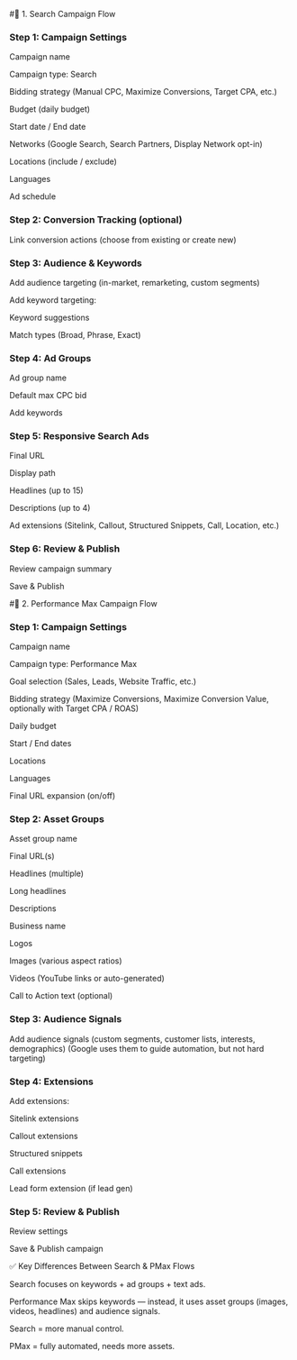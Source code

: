 #🔹 1. Search Campaign Flow
### Step 1: Campaign Settings

Campaign name

Campaign type: Search

Bidding strategy (Manual CPC, Maximize Conversions, Target CPA, etc.)

Budget (daily budget)

Start date / End date

Networks (Google Search, Search Partners, Display Network opt-in)

Locations (include / exclude)

Languages

Ad schedule

### Step 2: Conversion Tracking (optional)

Link conversion actions (choose from existing or create new)

### Step 3: Audience & Keywords

Add audience targeting (in-market, remarketing, custom segments)

Add keyword targeting:

Keyword suggestions

Match types (Broad, Phrase, Exact)

### Step 4: Ad Groups

Ad group name

Default max CPC bid

Add keywords

### Step 5: Responsive Search Ads

Final URL

Display path

Headlines (up to 15)

Descriptions (up to 4)

Ad extensions (Sitelink, Callout, Structured Snippets, Call, Location, etc.)

### Step 6: Review & Publish

Review campaign summary

Save & Publish

#🔹 2. Performance Max Campaign Flow
### Step 1: Campaign Settings

Campaign name

Campaign type: Performance Max

Goal selection (Sales, Leads, Website Traffic, etc.)

Bidding strategy (Maximize Conversions, Maximize Conversion Value, optionally with Target CPA / ROAS)

Daily budget

Start / End dates

Locations

Languages

Final URL expansion (on/off)

### Step 2: Asset Groups

Asset group name

Final URL(s)

Headlines (multiple)

Long headlines

Descriptions

Business name

Logos

Images (various aspect ratios)

Videos (YouTube links or auto-generated)

Call to Action text (optional)

### Step 3: Audience Signals

Add audience signals (custom segments, customer lists, interests, demographics)
(Google uses them to guide automation, but not hard targeting)

### Step 4: Extensions

Add extensions:

Sitelink extensions

Callout extensions

Structured snippets

Call extensions

Lead form extension (if lead gen)

### Step 5: Review & Publish

Review settings

Save & Publish campaign

✅ Key Differences Between Search & PMax Flows

Search focuses on keywords + ad groups + text ads.

Performance Max skips keywords — instead, it uses asset groups (images, videos, headlines) and audience signals.

Search = more manual control.

PMax = fully automated, needs more assets.
